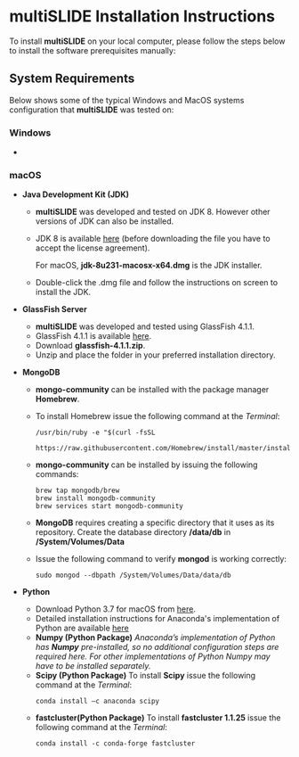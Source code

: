 # multiSLIDE Installation Instructions  

To install **multiSLIDE** on your local computer, please follow the steps below to install the software prerequisites manually: 

## System Requirements


Below shows some of the typical Windows and MacOS systems configuration that **multiSLIDE** was tested on:  

### Windows 

* 


### macOS

* **Java Development Kit (JDK)**

	*	**multiSLIDE** was developed and tested on JDK 8. However other versions of JDK can also be installed. 
	*	JDK 8 is available [here](https://www.oracle.com/technetwork/java/javase/downloads/jdk8-downloads-2133151.html) (before downloading the file you have to accept the license agreement).

		For macOS, **jdk-8u231-macosx-x64.dmg** is the JDK installer. 
	*	Double-click the .dmg file and follow the instructions on screen to install the JDK.

* **GlassFish Server**

	*	**multiSLIDE** was developed and tested using GlassFish 4.1.1.
	*	GlassFish 4.1.1 is available [here](https://download.oracle.com/glassfish/4.1.1/release/index.html).
	*	Download **glassfish-4.1.1.zip**.
	*	Unzip and place the folder in your preferred installation directory.	

* **MongoDB**

	*	**mongo-community** can be installed with the package manager **Homebrew**.
	*	To install Homebrew issue the following command at the _Terminal_:

		<pre><code>/usr/bin/ruby -e "$(curl -fsSL 
			https://raw.githubusercontent.com/Homebrew/install/master/install)" </code></pre>
	*	**mongo-community** can be installed by issuing the following commands:

		<pre><code>brew tap mongodb/brew
		brew install mongodb-community
		brew services start mongodb-community </code></pre>
	*	**MongoDB** requires creating a specific directory that it uses as its repository. Create the database directory **/data/db** in **/System/Volumes/Data**
	*	Issue the following command to verify **mongod** is working correctly:
		<pre><code>sudo mongod --dbpath /System/Volumes/Data/data/db </code></pre> 

* **Python**
	
	*	Download Python 3.7 for macOS from [here](https://www.anaconda.com/distribution/#macos).
	*	Detailed installation instructions for Anaconda's implementation of Python are available [here](https://docs.anaconda.com/anaconda/install/mac-os/)
	*	**Numpy (Python Package)** _Anaconda’s implementation of Python has **Numpy** pre-installed, so no
additional configuration steps are required here. For other implementations
of Python Numpy may have to be installed separately._
	*	**Scipy (Python Package)**
		To install **Scipy** issue the following command at the _Terminal_:
		<pre><code>conda install –c anaconda scipy</code></pre>
	*	**fastcluster(Python Package)**
		To install **fastcluster 1.1.25** issue the following command at the _Terminal_:
		<pre><code>conda install -c conda-forge fastcluster</code></pre>






